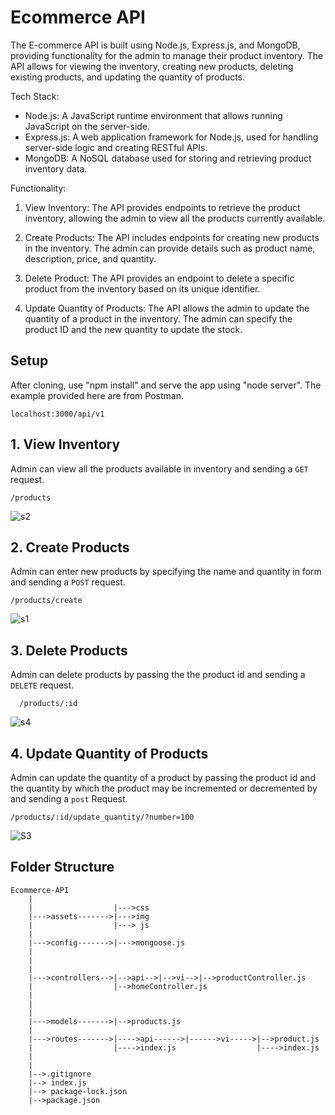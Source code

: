 # Ecommerce API
The E-commerce API is built using Node.js, Express.js, and MongoDB, providing functionality for the admin to manage their product inventory. The API allows for viewing the inventory, creating new products, deleting existing products, and updating the quantity of products.

Tech Stack:
- Node.js: A JavaScript runtime environment that allows running JavaScript on the server-side.
- Express.js: A web application framework for Node.js, used for handling server-side logic and creating RESTful APIs.
- MongoDB: A NoSQL database used for storing and retrieving product inventory data.

Functionality:
1. View Inventory: The API provides endpoints to retrieve the product inventory, allowing the admin to view all the products currently available.

2. Create Products: The API includes endpoints for creating new products in the inventory. The admin can provide details such as product name, description, price, and quantity.

3. Delete Product: The API provides an endpoint to delete a specific product from the inventory based on its unique identifier.

4. Update Quantity of Products: The API allows the admin to update the quantity of a product in the inventory. The admin can specify the product ID and the new quantity to update the stock.

## Setup

   After cloning, use "npm install" and serve the app using "node server". The example provided here are from Postman.

    localhost:3000/api/v1 
    
## 1. View Inventory 

   Admin can view all the products available in inventory and sending a `GET` request.
   
    /products
![s2](https://github.com/RitikAmity0008/Ecommerce-API/assets/140295863/37135b61-2737-4130-ac90-5897db415a18)


    
    



## 2. Create Products
   Admin can enter new products by specifying the name and quantity in form  and sending a `POST` request.

    /products/create
    
   ![s1](https://github.com/RitikAmity0008/Ecommerce-API/assets/140295863/3c1fa010-44f6-4dc2-879c-217ae654ee07)

   
## 3. Delete Products
  
   Admin can delete products by passing the the product id and sending a `DELETE` request.
  
      /products/:id

![s4](https://github.com/RitikAmity0008/Ecommerce-API/assets/140295863/0012f329-dd6f-4c4d-9f73-0256b91deb6e)

      
      
    

   

## 4. Update Quantity of Products

   Admin can update  the quantity of a product by passing the product id and the quantity by which the product may be incremented or        decremented by and sending a `post` Request.
   
    /products/:id/update_quantity/?number=100


   
![S3](https://github.com/RitikAmity0008/Ecommerce-API/assets/140295863/38c9df13-ae94-432e-b320-0493989befb2)

   
   
   ## Folder Structure
   
```
Ecommerce-API
    |
    |                  |--->css
    |--->assets------->|--->img
    |                  |---> js
    |
    |--->config------->|--->mongoose.js
    |              
    |
    |                  
    |--->controllers-->|-->api-->|-->vi-->|-->productController.js
    |                  |-->homeController.js
    |
    |     
    |
    |--->models------->|-->products.js             
    |                  
    |--->routes------->|---->api------>|------>vi----->|-->product.js
    |                  |---->index.js                  |---->index.js
    |
    |
    |-->.gitignore
    |--> index.js
    |--> package-lock.json
    |-->package.json
    
 ````


